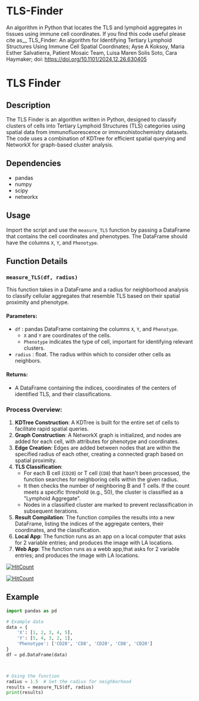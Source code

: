 # TLS-Finder
An algorithm in Python that locates the TLS and lymphoid aggregates in tissues using immune cell coordinates.
If you find this code useful please cite as__ TLS_Finder: An algorithm for Identifying Tertiary Lymphoid Structures Using Immune Cell Spatial Coordinates; Ayse A Koksoy, Maria Esther Salvatierra, Patient Mosaic Team, Luisa Maren Solis Soto, Cara Haymaker; 
doi: https://doi.org/10.1101/2024.12.26.630405

# TLS Finder

## Description
The TLS Finder is an algorithm written in Python, designed to classify clusters of cells into Tertiary Lymphoid Structures (TLS) categories using spatial data from immunofluorescence or immunohistochemistry datasets. The code uses a combination of KDTree for efficient spatial querying and NetworkX for graph-based cluster analysis.

## Dependencies
- pandas
- numpy
- scipy
- networkx

## Usage
Import the script and use the `measure_TLS` function by passing a DataFrame that contains the cell coordinates and phenotypes. The DataFrame should have the columns `X`, `Y`, and `Phenotype`.

## Function Details
### `measure_TLS(df, radius)`
This function takes in a DataFrame and a radius for neighborhood analysis to classify cellular aggregates that resemble TLS based on their spatial proximity and phenotype.

#### Parameters:
- `df` : pandas DataFrame containing the columns `X`, `Y`, and `Phenotype`.
  - `X` and `Y` are coordinates of the cells.
  - `Phenotype` indicates the type of cell, important for identifying relevant clusters.
- `radius` : float. The radius within which to consider other cells as neighbors.

#### Returns:
- A DataFrame containing the indices, coordinates of the centers of identified TLS, and their classifications.

### Process Overview:
1. **KDTree Construction**: A KDTree is built for the entire set of cells to facilitate rapid spatial queries.
2. **Graph Construction**: A NetworkX graph is initialized, and nodes are added for each cell, with attributes for phenotype and coordinates.
3. **Edge Creation**: Edges are added between nodes that are within the specified radius of each other, creating a connected graph based on spatial proximity.
4. **TLS Classification**:
   - For each B cell (`CD20`) or T cell (`CD8`) that hasn't been processed, the function searches for neighboring cells within the given radius.
   - It then checks the number of neighboring B and T cells. If the count meets a specific threshold (e.g., 50), the cluster is classified as a "Lymphoid Aggregate".
   - Nodes in a classified cluster are marked to prevent reclassification in subsequent iterations.
5. **Result Compilation**: The function compiles the results into a new DataFrame, listing the indices of the aggregate centers, their coordinates, and the classification.
6. **Local App**: The function runs as an app on a local computer that asks for 2 variable entries; and produces the image with LA locations.
7. **Web App**: The function runs as a webb app,that asks for 2 variable entries; and produces the image with LA locations.

[![HitCount](https://hits.dwyl.com/AAKoksoy/AAKoksoy/TLS-Finder.svg?style=flat-square)](http://hits.dwyl.com/AAKoksoy/AAKoksoy/TLS-Finder)

  [![HitCount](https://hits.dwyl.com/AAKoksoy/AAKoksoy/TLS-Finder.svg?style=flat-square&show=unique)](http://hits.dwyl.com/AAKoksoy/AAKoksoy/TLS-Finder)
## Example
```python
import pandas as pd

# Example data
data = {
    'X': [1, 2, 3, 4, 5],
    'Y': [5, 4, 3, 2, 1],
    'Phenotype': ['CD20', 'CD8', 'CD20', 'CD8', 'CD20']
}
df = pd.DataFrame(data)



# Using the function
radius = 1.5  # Set the radius for neighborhood
results = measure_TLS(df, radius)
print(results)
